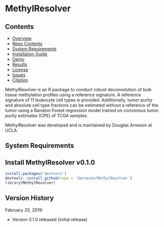 # MethylResolver

## Contents

- [Overview](#overview)
- [Repo Contents](#repo-contents)
- [System Requirements](#system-requirements)
- [Installation Guide](#installation-guide)
- [Demo](#demo)
- [Results](#results)
- [License](./LICENSE)
- [Issues](https://github.com/ebridge2/lol/issues)
- [Citation](#citation)

MethylResolver is an R package to conduct robust deconvolution of bulk tissue methylation profiles using a reference signature. A reference signature of 11 leukocyte cell types is provided. Additionally, tumor purity and absolute cell type fractions can be estimated without a reference of the tumor using a Random Forest regression model trained on concensus tumor purity estimates (CPE) of TCGA samples.

MethylResolver was developed and is maintained by Douglas Arneson at UCLA.

## System Requirements

## Install MethylResolver v0.1.0
```r
install.packages('devtools')
devtools::install_github(repo = 'darneson/MethylResolver')
library(MethylResolver)
```

## Version History

February 20, 2019:
* Version 0.1.0 released (initial release)

